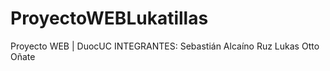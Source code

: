 # ProyectoWEBLukatillas
Proyecto WEB | DuocUC
INTEGRANTES:
  Sebastián Alcaíno Ruz
  Lukas Otto Oñate
